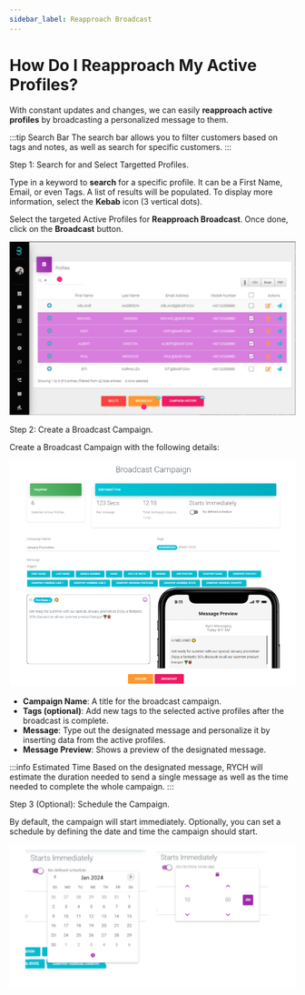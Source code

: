 ```yaml
---
sidebar_label: Reapproach Broadcast
---
```

# How Do I Reapproach My Active Profiles?

With constant updates and changes, we can easily **reapproach active profiles** by broadcasting a personalized message to them.

:::tip Search Bar
The search bar allows you to filter customers based on tags and notes, as well as search for specific customers.
:::

Step 1: Search for and Select Targetted Profiles.

Type in a keyword to **search** for a specific profile. It can be a First Name, Email, or even Tags. 
A list of results will be populated. To display more information, select the **Kebab** icon (3 vertical dots).

Select the targeted Active Profiles for **Reapproach Broadcast**. Once done, click on the **Broadcast** button.

![image info](../../../static/img/q9/step1.png)

Step 2: Create a Broadcast Campaign.

Create a Broadcast Campaign with the following details:

![image info](../../../static/img/q9/step2.png)

- **Campaign Name**: A title for the broadcast campaign.
- **Tags (optional)**: Add new tags to the selected active profiles after the broadcast is complete.
- **Message**: Type out the designated message and personalize it by inserting data from the active profiles.
- **Message Preview**: Shows a preview of the designated message.

:::info Estimated Time
Based on the designated message, RYCH will estimate the duration needed to send a single message as well as the time needed to complete the whole campaign.
:::

Step 3 (Optional): Schedule the Campaign.

By default, the campaign will start immediately. Optionally, you can set a schedule by defining the date and time the campaign should start.

![image info](../../../static/img/q9/step3.png)
